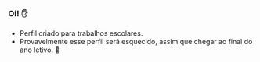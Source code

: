 ###  Oi! ✋

-  Perfil criado para trabalhos escolares.
-  Provavelmente esse perfil será esquecido, assim que chegar ao final do ano letivo. 🙂

